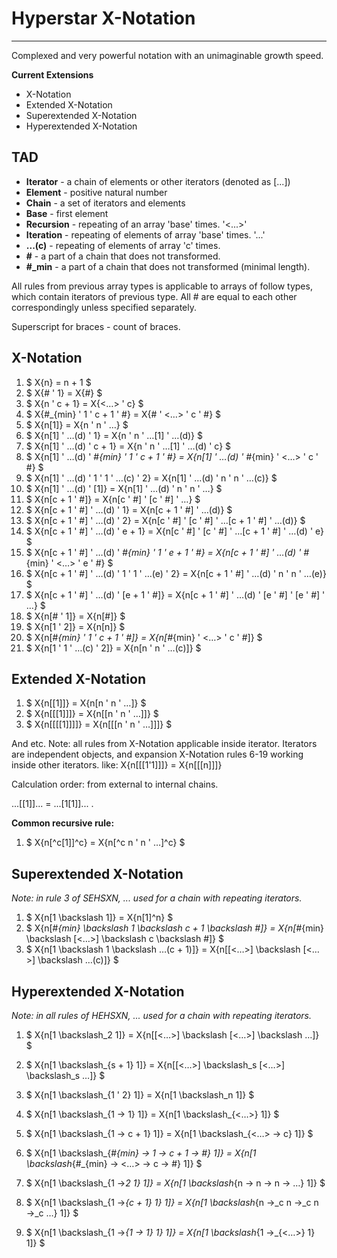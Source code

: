 # Hyperstar X-Notation
--------------------

Complexed and very powerful notation with an unimaginable growth speed.

**Current Extensions**

*   X-Notation
*   Extended X-Notation
*   Superextended X-Notation
*   Hyperextended X-Notation

## TAD

- **Iterator** - a chain of elements or other iterators (denoted as [...])
- **Element** - positive natural number
- **Chain** - a set of iterators and elements
- **Base** - first element
- **Recursion** - repeating of an array 'base' times. '<...>'
- **Iteration** - repeating of elements of array 'base' times. '...'
- **...(c)** - repeating of elements of array 'c' times.
- **#** - a part of a chain that does not transformed.
- **#_min** - a part of a chain that does not transformed (minimal length).

All rules from previous array types is applicable to arrays of follow types, which contain iterators of previous type.
All # are equal to each other correspondingly unless specified separately.

Superscript for braces - count of braces.

## X-Notation

1. $ X\{n\} = n + 1 $
2. $ X\{\# ' 1\} = X\{\#\} $
3. $ X\{n ' c + 1\} = X\{<…> ' c\} $
4. $ X\{\#_{min} ' 1 ' c + 1 ' \#\} = X\{\# ' <…> ' c ' \#\} $
5. $ X\{n[1]\} = X\{n ' n ' …\} $
6. $ X\{n[1] ' …(d) ' 1\} = X\{n ' n ' …[1] ' …(d)\} $
7. $ X\{n[1] ' …(d) ' c + 1\} = X\{n ' n ' …[1] ' …(d) ' c\} $
8. $ X\{n[1] ' …(d) ' \#_{min} ' 1 ' c + 1 ' \#\} = X\{n[1] ' …(d) ' \#_{min} ' <…> ' c ' \#\} $
9. $ X\{n[1] ' …(d) ' 1 ' 1 ' …(c) ' 2\} = X\{n[1] ' …(d) ' n ' n ' …(c)\} $
10. $ X\{n[1] ' …(d) ' [1]\} = X\{n[1] ' …(d) ' n ' n ' …\} $
11. $ X\{n[c + 1 ' \#]\} = X\{n[c ' \#] ' [c ' \#] ' …\} $
12. $ X\{n[c + 1 ' \#] ' …(d) ' 1\} = X\{n[c + 1 ' \#] ' …(d)\} $
12. $ X\{n[c + 1 ' \#] ' …(d) ' 2\} = X\{n[c ' \#] ' [c ' \#] ' …[c + 1 ' \#] ' …(d)\} $
13. $ X\{n[c + 1 ' \#] ' …(d) ' e + 1\} = X\{n[c ' \#] ' [c ' \#] ' …[c + 1 ' \#] ' …(d) ' e\} $
14. $ X\{n[c + 1 ' \#] ' …(d) ' \#_{min} ' 1 ' e + 1 ' \#\} = X\{n[c + 1 ' \#] ' …(d) ' \#_{min} ' <…> ' e ' \#\} $
15. $ X\{n[c + 1 ' \#] ' …(d) ' 1 ' 1 ' …(e) ' 2\} = X\{n[c + 1 ' \#] ' …(d) ' n ' n ' …(e)\} $
16. $ X\{n[c + 1 ' \#] ' …(d) ' [e + 1 ' \#]\} = X\{n[c + 1 ' \#] ' …(d) ' [e ' \#] ' [e ' \#] ' …\} $
17. $ X\{n[\# ' 1]\} = X\{n[\#]\} $
17. $ X\{n[1 ' 2]\} = X\{n[n]\} $
18. $ X\{n[\#_{min} ' 1 ' c + 1 ' \#]\} = X\{n[\#_{min} ' <…> ' c ' \#]\} $
19. $ X\{n[1 ' 1 ' …(c) ' 2]\} = X\{n[n ' n ' …(c)]\} $

## Extended X-Notation

1. $ X\{n[[1]]\} = X\{n[n ' n ' …]\} $
2. $ X\{n[[[1]]]\} = X\{n[[n ' n ' …]]\} $
3. $ X\{n[[[[1]]]]\} = X\{n[[[n ' n ' …]]]\} $

And etc. Note: all rules from X-Notation applicable inside iterator. Iterators are independent objects, and expansion X-Notation rules 6-19 working inside other iterators. like: X{n&#91;&#91;&#91;1'1&#93;&#93;&#93;} = X{n&#91;&#91;&#91;n&#93;&#93;&#93;}

Calculation order: from external to internal chains.

...&#91;&#91;1&#93;&#93;... = ...&#91;1&#91;1&#93;&#93;... .

**Common recursive rule:**

1. $ X\{n[^c[1]]^c\} = X\{n[^c n ' n ' …]^c\} $

## Superextended X-Notation

*Note: in rule 3 of SEHSXN, ... used for a chain with repeating iterators.*

1. $ X\{n[1 \backslash 1]\} = X\{n[1]^n\} $
2. $ X\{n[\#_{min} \backslash 1 \backslash c + 1 \backslash \#]\} = X\{n[\#_{min} \backslash [<…>] \backslash c \backslash \#]\} $
3. $ X\{n[1 \backslash 1 \backslash …(c + 1)]\} = X\{n[[<…>] \backslash [<…>] \backslash …(c)]\} $

## Hyperextended X-Notation

*Note: in all rules of HEHSXN, ... used for a chain with repeating iterators.*

1. $ X\{n[1 \backslash_2 1]\} = X\{n[[<…>] \backslash [<…>] \backslash …]\} $
2. $ X\{n[1 \backslash_{s + 1} 1]\} = X\{n[[<…>] \backslash_s [<…>] \backslash_s …]\} $
3. $ X\{n[1 \backslash_{1 ' 2} 1]\} = X\{n[1 \backslash_n 1]\} $
4. $ X\{n[1 \backslash_{1 → 1} 1]\} = X\{n[1 \backslash_{<…>} 1]\} $
5. $ X\{n[1 \backslash_{1 → c + 1} 1]\} = X\{n[1 \backslash_{<…> → c} 1]\} $
6. $ X\{n[1 \backslash_{\#_{min} → 1 → c + 1 → \#} 1]\} = X\{n[1 \backslash_{\#_{min} → <…> → c → \#} 1]\} $
7. $ X\{n[1 \backslash_{1 →_2 1} 1]\} = X\{n[1 \backslash_{n → n → n → …} 1]\} $
8. $ X\{n[1 \backslash_{1 →_{c + 1} 1} 1]\} = X\{n[1 \backslash_{n →_c n →_c n →_c …} 1]\} $

9. $ X\{n[1 \backslash_{1 →_{1 → 1} 1} 1]\} = X\{n[1 \backslash_{1 →_{<…>} 1} 1]\} $






